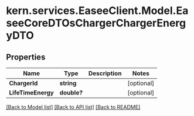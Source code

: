 # kern.services.EaseeClient.Model.EaseeCoreDTOsChargerChargerEnergyDTO

## Properties

Name | Type | Description | Notes
------------ | ------------- | ------------- | -------------
**ChargerId** | **string** |  | [optional] 
**LifeTimeEnergy** | **double?** |  | [optional] 

[[Back to Model list]](../README.md#documentation-for-models) [[Back to API list]](../README.md#documentation-for-api-endpoints) [[Back to README]](../README.md)

